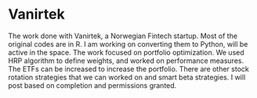 # Vanirtek
The work done with Vanirtek, a Norwegian Fintech startup. Most of the original codes are in R. I am working on converting them to Python, will be active in the space.
The work focused on portfolio optimization. We used HRP algorithm to define weights, and worked on performance measures. The ETFs can be increased to increase the portfolio.
There are other stock rotation strategies that we can worked on and smart beta strategies. I will post based on completion and permissions granted.
